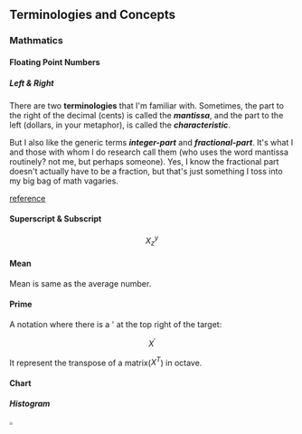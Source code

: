 ## Terminologies and Concepts

### Mathmatics

#### Floating Point Numbers

##### Left & Right

There are two **terminologies** that I'm familiar with. Sometimes, the part to the right of the decimal (cents) is called the **_mantissa_**, and the part to the left (dollars, in your metaphor), is called the **_characteristic_**.

But I also like the generic terms **_integer-part_** and **_fractional-part_**. It's what I and those with whom I do research call them (who uses the word mantissa routinely? not me, but perhaps someone). Yes, I know the fractional part doesn't actually have to be a fraction, but that's just something I toss into my big bag of math vagaries.

[reference](https://math.stackexchange.com/questions/64042/what-are-the-numbers-before-and-after-the-decimal-point-referred-to-in-mathemati)

#### Superscript & Subscript

$$
X_z^{y}
$$

#### Mean

Mean is same as the average number.

#### Prime

A notation where there is a ' at the top right of the target:

$$
X^\prime
$$

It represent the transpose of a matrix($X^T$) in octave.

#### Chart

##### Histogram

<img src="https://upload.wikimedia.org/wikipedia/commons/thumb/c/c3/Histogram_of_arrivals_per_minute.svg/1920px-Histogram_of_arrivals_per_minute.svg.png" style="zoom:33%;width:100%" />

#### Standard deviation

标准偏差

Suppose that the entire population of interest is eight students in a particular class. For a finite set of numbers, the population standard deviation is found by taking the [square root](https://en.wikipedia.org/wiki/Square_root) of the [average](https://en.wikipedia.org/wiki/Average) of the squared deviations of the values subtracted from their average value. The marks of a class of eight students (that is, a [statistical population](https://en.wikipedia.org/wiki/Statistical_population)) are the following eight values:

$$
2, \space4, \space4, \space4, \space5, \space5, \space7, \space9.
$$

These eight data points have the [mean](https://en.wikipedia.org/wiki/Mean) (average) of 5:

$$
\mu = \frac{2+4+4+4+5+5+7+9}{8} = 5
$$

First, calculate the deviations of each data point from the mean, and [square](<https://en.wikipedia.org/wiki/Square_(algebra)>) the result of each:

$$
(2-5)^2 = 9, \space(5-5)^2 = 0\\
(4-5)^2 = 1, \space(5-5)^2 = 0\\
(4-5)^2 = 1, \space(7-5)^2 = 4\\
(4-5)^2 = 1, \space(9-5)^2 = 16\\
$$

The [variance](https://en.wikipedia.org/wiki/Variance) is the mean of these values:

$$
\sigma^2 = \frac{
9+1+1+1+0+0+4+16
}{8} = \frac{32}{8} = 4
$$

and the _population_ standard deviation is equal to the square root of the variance:

$$
\sigma = \sqrt{4} = 2
$$

This formula is valid only if the eight values with which we began form the complete population. If the values instead were a random sample drawn from some large parent population (for example, they were 8 students randomly and independently chosen from a class of 2 million), then one divides by 7 (which is _n_ − 1) instead of 8 (which is _n_) in the denominator of the last formula, and the result is $s = \sqrt {32/7}\approx 2.1$.

In that case, the result of the original formula would be called the _sample_ standard deviation and denoted by _s_ instead of $\sigma$.

Dividing by _n_ − 1 rather than by _n_ gives an unbiased estimate of the variance of the larger parent population. This is known as _[Bessel's correction](https://en.wikipedia.org/wiki/Bessel's_correction)_.[[4\]](https://en.wikipedia.org/wiki/Standard_deviation#cite_note-4)[[5\]](https://en.wikipedia.org/wiki/Standard_deviation#cite_note-5) Roughly, the reason for it is that the formula for the sample variance relies on computing differences of observations from the sample mean, and the sample mean itself was constructed to be as close as possible to the observations, so just dividing by _n_ would underestimate the variability.

#### Hat Operator

https://en.wikipedia.org/wiki/Hat_operator

$$
\hat{\theta}
$$

In [statistics](https://en.wikipedia.org/wiki/Statistics), the hat is used to denote an [estimator](https://en.wikipedia.org/wiki/Estimator) or an estimated value. For example, in the context of [errors and residuals](https://en.wikipedia.org/wiki/Errors_and_residuals_in_statistics), the "hat" over the letter ε indicates an observable estimate (the residuals) of an unobservable quantity called ε (the statistical errors).



#### Matrix

https://www.cfm.brown.edu/people/dobrush/am34/Mathematica/ch1/matrix.html
